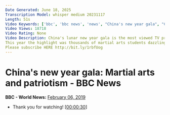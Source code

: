 ```yaml
---
Date Generated: June 18, 2025
Transcription Model: whisper medium 20231117
Length: 51s
Video Keywords: ['bbc', 'bbc news', 'news', "China's new year gala", "China's new year", "China's lunar new year", 'chinese new year', 'chinese year', 'lunar year']
Video Views: 18718
Video Rating: None
Video Description: China's lunar new year gala is the most viewed TV programme around the globe.
This year the highlight was thousands of martial arts students dazzling the audience with their synchronised moves.
Please subscribe HERE http://bit.ly/1rbfUog
---
```


# China's new year gala: Martial arts and patriotism - BBC News
**BBC - World News:** [February 06, 2019](https://www.youtube.com/watch?v=-KCONi0HbmM)
*  Thank you for watching! [[00:00:30](https://www.youtube.com/watch?v=-KCONi0HbmM&t=30.0s)]
